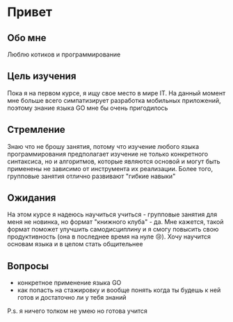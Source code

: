 # Привет
## Обо мне
Люблю котиков и программирование
## Цель изучения
Пока я на первом курсе, я ищу свое место в мире IT. На данный момент мне больше всего симпатизирует разработка мобильных приложений, поэтому знание языка GO мне бы очень пригодилось
## Стремление
Знаю что не брошу занятия, потому что изучение любого языка программирования предполагает изучение не только конкретного синтаксиса, но и алгоритмов, которые являются основой и могут быть применены не зависимо от инструмента их реализации. Более того, групповые занятия отлично развивают "гибкие навыки"
## Ожидания
На этом курсе я надеюсь научиться учиться - групповые занятия для меня не новинка, но формат "книжного клуба" - да. Мне кажется, такой формат поможет улучшить самодисциплину и я смогу повысить свою продуктивность (она в последнее время на нуле 😢). Хочу научится основам языка и в целом стать общительнее
## Вопросы
  - конкретное применение языка GO
  - как попасть на стажировку и вообще понять когда ты будешь к ней готов и достаточно ли у тебя знаний

P.s. я ничего толком не умею но готова учится
